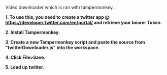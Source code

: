 Video downloader which is ran with tampermonkey.

**1. To use this, you need to create a twitter app @ https://developer.twitter.com/en/portal/ and retrieve your bearer Token.**

**2. Install Tampermonkey.**

**3. Create a new Tampermonkey script and paste the source from "twitterDownloader.js" into the workspace.**

**4. Click File>Save.**

**5. Load up twitter.**
